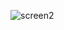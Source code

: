 ![screen2](https://github.com/zCaio79/JavaScriptAulas/assets/129559720/40125574-b8fc-4ae6-bce1-93a999498ab1)
